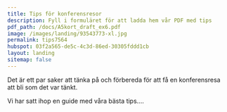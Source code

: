```yaml
---
title: Tips för konferensresor
description: Fyll i formuläret för att ladda hem vår PDF med tips
pdf_path: /docs/A5kort_draft_ex6.pdf
image: /images/landing/93543773-xl.jpg
permalink: tips7564
hubspot: 03f2a565-de5c-4c3d-86ed-30305fddd1cb
layout: landing
sitemap: false
---
```


Det &auml;r ett par saker att t&auml;nka p&aring; och förbereda för att f&aring; en konferensresa att bli som det var t&auml;nkt.

Vi har satt ihop en guide med v&aring;ra b&auml;sta tips....